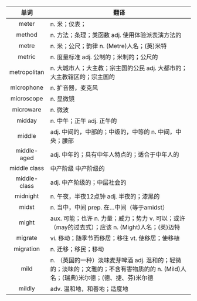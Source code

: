 |单词|翻译  |
|:--:|--| 
|	meter  		|		n. 米；仪表；	|		
|	method  		|		n. 方法；条理；类函数 adj. 使用体验派表演方法的	|		
|	metre  		|		n. 米；公尺；韵律 n. (Metre)人名；(英)米特	|		
|	metric  		|		n. 度量标准 adj. 公制的；米制的；公尺的	|		
|	metropolitan  		|		n. 大城市人；大主教；宗主国的公民 adj. 大都市的；大主教辖区的；宗主国的	|		
|	microphone  		|		n. 扩音器，麦克风	|		
|	microscope  		|		n. 显微镜	|		
|	microware  		|		n. 微波	|		
|	midday  		|		n. 中午；正午 adj. 正午的	|		
|	middle  		|		adj. 中间的，中部的；中级的，中等的 n. 中间，中央；腰部	|		
|	middle-aged  		|		adj. 中年的；具有中年人特点的；适合于中年人的	|		
|	middle class  		|		中产阶级 中产阶级的	|		
|	middle-class  		|		adj. 中产阶级的；中层社会的	|		
|	midnight  		|		n. 午夜，半夜12点钟 adj. 半夜的；漆黑的	|		
|	midst  		|		n. 当中，中间 prep. 在…中间（等于amidst）	|		
|	might  		|		aux. 可能；也许 n. 力量；威力；势力 v. 可以；或许（may的过去式）；应该 n. (Might)人名；(英)迈特	|		
|	migrate  		|		vi. 移动；随季节而移居；移往 vt. 使移居；使移植	|		
|	migration  		|		n. 迁移；移民；移动	|		
|	mild  		|		n. （英国的一种）淡味麦芽啤酒 adj. 温和的；轻微的；淡味的；文雅的；不含有害物质的的 n. (Mild)人名；(瑞典)米尔德；(德、捷、芬)米尔德	|		
|	mildly  		|		adv. 温和地，和善地；适度地	|		
